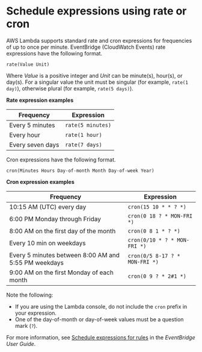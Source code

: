 # Schedule expressions using rate or cron<a name="services-cloudwatchevents-expressions"></a>

AWS Lambda supports standard rate and cron expressions for frequencies of up to once per minute\. EventBridge \(CloudWatch Events\) rate expressions have the following format\.

```
rate(Value Unit)
```

Where *Value* is a positive integer and *Unit* can be minute\(s\), hour\(s\), or day\(s\)\. For a singular value the unit must be singular \(for example, `rate(1 day)`\), otherwise plural \(for example, `rate(5 days)`\)\.


**Rate expression examples**  

| Frequency | Expression | 
| --- | --- | 
|  Every 5 minutes  |  `rate(5 minutes)`  | 
|  Every hour  |  `rate(1 hour)`  | 
|  Every seven days  |  `rate(7 days)`  | 

Cron expressions have the following format\.

```
cron(Minutes Hours Day-of-month Month Day-of-week Year)
```


**Cron expression examples**  

| Frequency | Expression | 
| --- | --- | 
|  10:15 AM \(UTC\) every day  |  `cron(15 10 * * ? *)`  | 
|  6:00 PM Monday through Friday  |  `cron(0 18 ? * MON-FRI *)`  | 
|  8:00 AM on the first day of the month  |  `cron(0 8 1 * ? *)`  | 
|  Every 10 min on weekdays  |  `cron(0/10 * ? * MON-FRI *)`  | 
|  Every 5 minutes between 8:00 AM and 5:55 PM weekdays  |  `cron(0/5 8-17 ? * MON-FRI *)`  | 
|  9:00 AM on the first Monday of each month  |  `cron(0 9 ? * 2#1 *)`  | 

Note the following:
+ If you are using the Lambda console, do not include the `cron` prefix in your expression\.
+ One of the day\-of\-month or day\-of\-week values must be a question mark \(`?`\)\.

For more information, see [Schedule expressions for rules](https://docs.aws.amazon.com/eventbridge/latest/userguide/eb-schedule-expressions.html) in the *EventBridge User Guide*\.